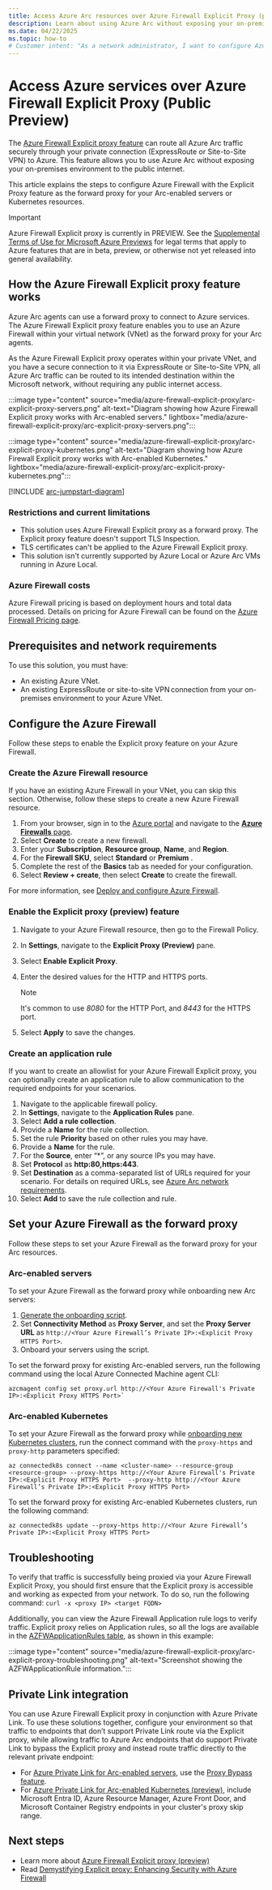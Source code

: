 ```yaml
---
title: Access Azure Arc resources over Azure Firewall Explicit Proxy (public preview)
description: Learn about using Azure Arc without exposing your on-premises environment to the public internet.
ms.date: 04/22/2025
ms.topic: how-to
# Customer intent: "As a network administrator, I want to configure Azure Firewall with the Explicit Proxy feature for Azure Arc resources, so that I can securely route traffic without exposing my on-premises environment to the public internet."
---
```


# Access Azure services over Azure Firewall Explicit Proxy (Public Preview)

The [Azure Firewall Explicit proxy feature](/azure/firewall/explicit-proxy) can route all Azure Arc traffic securely through your private connection (ExpressRoute or Site-to-Site VPN) to Azure. This feature allows you to use Azure Arc without exposing your on-premises environment to the public internet.

This article explains the steps to configure Azure Firewall with the Explicit Proxy feature as the forward proxy for your Arc-enabled servers or Kubernetes resources.

> [!IMPORTANT]
> Azure Firewall Explicit proxy is currently in PREVIEW.
> See the [Supplemental Terms of Use for Microsoft Azure Previews](https://azure.microsoft.com/support/legal/preview-supplemental-terms/) for legal terms that apply to Azure features that are in beta, preview, or otherwise not yet released into general availability.

## How the Azure Firewall Explicit proxy feature works

Azure Arc agents can use a forward proxy to connect to Azure services. The Azure Firewall Explicit proxy feature enables you to use an Azure Firewall within your virtual network (VNet) as the forward proxy for your Arc agents.

As the Azure Firewall Explicit proxy operates within your private VNet, and you have a secure connection to it via ExpressRoute or Site-to-Site VPN, all Azure Arc traffic can be routed to its intended destination within the Microsoft network, without requiring any public internet access.

:::image type="content" source="media/azure-firewall-explicit-proxy/arc-explicit-proxy-servers.png" alt-text="Diagram showing how Azure Firewall Explicit proxy works with Arc-enabled servers." lightbox="media/azure-firewall-explicit-proxy/arc-explicit-proxy-servers.png":::

:::image type="content" source="media/azure-firewall-explicit-proxy/arc-explicit-proxy-kubernetes.png" alt-text="Diagram showing how Azure Firewall Explicit proxy works with Arc-enabled Kubernetes." lightbox="media/azure-firewall-explicit-proxy/arc-explicit-proxy-kubernetes.png":::

[!INCLUDE [arc-jumpstart-diagram](~/reusable-content/ce-skilling/azure/includes/arc-jumpstart-diagram.md)]

### Restrictions and current limitations

- This solution uses Azure Firewall Explicit proxy as a forward proxy. The Explicit proxy feature doesn't support TLS Inspection.
- TLS certificates can't be applied to the Azure Firewall Explicit proxy.
- This solution isn't currently supported by Azure Local or Azure Arc VMs running in Azure Local.

### Azure Firewall costs

Azure Firewall pricing is based on deployment hours and total data processed. Details on pricing for Azure Firewall can be found on the [Azure Firewall Pricing page](https://azure.microsoft.com/pricing/details/azure-firewall/?msockid=1c55508c2bbf693b0bf545c52ad26864).

## Prerequisites and network requirements

To use this solution, you must have:

- An existing Azure VNet.
- An existing ExpressRoute or site-to-site VPN connection from your on-premises environment to your Azure VNet.

## Configure the Azure Firewall

Follow these steps to enable the Explicit proxy feature on your Azure Firewall.

### Create the Azure Firewall resource

If you have an existing Azure Firewall in your VNet, you can skip this section. Otherwise, follow these steps to create a new Azure Firewall resource.

1. From your browser, sign in to the [Azure portal](https://portal.azure.com/) and navigate to the [**Azure Firewalls** page](https://portal.azure.com/#view/Microsoft_Azure_HybridNetworking/FirewallManagerMenuBlade/~/azureFirewallsMenuItem).
1. Select **Create** to create a new firewall.
1. Enter your **Subscription**, **Resource group**, **Name**, and **Region**.
1. For the **Firewall SKU**, select **Standard** or **Premium** .
1. Complete the rest of the **Basics** tab as needed for your configuration.
1. Select **Review + create**, then select **Create** to create the firewall.

For more information, see [Deploy and configure Azure Firewall](/azure/firewall/deploy-firewall-basic-portal-policy).

### Enable the Explicit proxy (preview) feature

1. Navigate to your Azure Firewall resource, then go to the Firewall Policy.
1. In **Settings**, navigate to the **Explicit Proxy (Preview)** pane.
1. Select **Enable Explicit Proxy**.
1. Enter the desired values for the HTTP and HTTPS ports.

    > [!NOTE]
    > It's common to use *8080* for the HTTP Port, and *8443* for the HTTPS port.

1. Select **Apply** to save the changes.  

### Create an application rule

If you want to create an allowlist for your Azure Firewall Explicit proxy, you can optionally create an application rule to allow communication to the required endpoints for your scenarios.

1. Navigate to the applicable firewall policy.  
1. In **Settings**, navigate to the **Application Rules** pane.  
1. Select **Add a rule collection**.  
1. Provide a **Name** for the rule collection.
1. Set the rule **Priority** based on other rules you may have.
1. Provide a **Name** for the rule.
1. For the **Source**, enter “*”, or any source IPs you may have.
1. Set **Protocol** as **http:80,https:443**.  
1. Set **Destination** as a comma-separated list of URLs required for your scenario. For details on required URLs, see [Azure Arc network requirements](/azure/azure-arc/network-requirements-consolidated?tabs=azure-cloud).
1. Select **Add** to save the rule collection and rule.  

## Set your Azure Firewall as the forward proxy

Follow these steps to set your Azure Firewall as the forward proxy for your Arc resources.

### Arc-enabled servers

To set your Azure Firewall as the forward proxy while onboarding new Arc servers:

1. [Generate the onboarding script](/azure/azure-arc/servers/onboard-portal).
1. Set **Connectivity Method** as **Proxy Server**, and set the **Proxy Server URL** as `http://<Your Azure Firewall’s Private IP>:<Explicit Proxy HTTPS Port>`.
1. Onboard your servers using the script.

To set the forward proxy for existing Arc-enabled servers, run the following command using the local Azure Connected Machine agent CLI:

```azurecli
azcmagent config set proxy.url http://<Your Azure Firewall's Private IP>:<Explicit Proxy HTTPS Port>`
```

### Arc-enabled Kubernetes

To set your Azure Firewall as the forward proxy while [onboarding new Kubernetes clusters](kubernetes/quickstart-connect-cluster.md), run the connect command with the `proxy-https` and `proxy-http` parameters specified:

```azurecli
az connectedk8s connect --name <cluster-name> --resource-group <resource-group> --proxy-https http://<Your Azure Firewall's Private IP>:<Explicit Proxy HTTPS Port>  --proxy-http http://<Your Azure Firewall’s Private IP>:<Explicit Proxy HTTPS Port> 
```

To set the forward proxy for existing Arc-enabled Kubernetes clusters, run the following command:

```azurecli
az connectedk8s update --proxy-https http://<Your Azure Firewall’s Private IP>:<Explicit Proxy HTTPS Port>  
```

## Troubleshooting

To verify that traffic is successfully being proxied via your Azure Firewall Explicit Proxy, you should first ensure that the Explicit proxy is accessible and working as expected from your network. To do so, run the following command: `curl -x <proxy IP> <target FQDN>`  

Additionally, you can view the Azure Firewall Application rule logs to verify traffic. Explicit proxy relies on Application rules, so all the logs are available in the [AZFWApplicationRules table](/azure/azure-monitor/reference/tables/azfwapplicationrule), as shown in this example:

:::image type="content" source="media/azure-firewall-explicit-proxy/arc-explicit-proxy-troubleshooting.png" alt-text="Screenshot showing the AZFWApplicationRule information.":::

## Private Link integration

You can use Azure Firewall Explicit proxy in conjunction with Azure Private Link. To use these solutions together, configure your environment so that traffic to endpoints that don’t support Private Link route via the Explicit proxy, while allowing traffic to Azure Arc endpoints that do support Private Link to bypass the Explicit proxy and instead route traffic directly to the relevant private endpoint:

- For [Azure Private Link for Arc-enabled servers](servers/private-link-security.md), use the [Proxy Bypass feature](/azure/azure-arc/servers/manage-agent?tabs=windows#proxy-bypass-for-private-endpoints).
- For [Azure Private Link for Arc-enabled Kubernetes (preview)](kubernetes/private-link.md), include Microsoft Entra ID, Azure Resource Manager, Azure Front Door, and Microsoft Container Registry endpoints in your cluster's proxy skip range.

## Next steps

- Learn more about [Azure Firewall Explicit proxy (preview)](/azure/firewall/explicit-proxy) 
- Read [Demystifying Explicit proxy: Enhancing Security with Azure Firewall](https://techcommunity.microsoft.com/blog/azurenetworksecurityblog/demystifying-explicit-proxy-enhancing-security-with-azure-firewall/3873445) 

